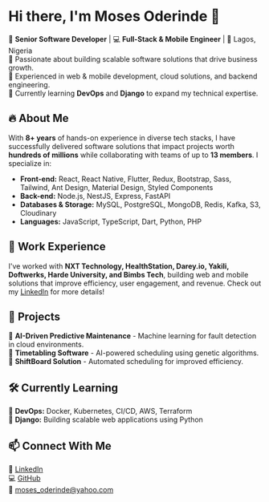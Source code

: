 # Hi there, I'm Moses Oderinde 👋  

🚀 **Senior Software Developer** | 💻 **Full-Stack & Mobile Engineer** | 📍 Lagos, Nigeria  
🔹 Passionate about building scalable software solutions that drive business growth.  
🔹 Experienced in web & mobile development, cloud solutions, and backend engineering.  
🔹 Currently learning **DevOps** and **Django** to expand my technical expertise.  

## 🔥 About Me
With **8+ years** of hands-on experience in diverse tech stacks, I have successfully delivered software solutions that impact projects worth **hundreds of millions** while collaborating with teams of up to **13 members**. I specialize in:

- **Front-end:** React, React Native, Flutter, Redux, Bootstrap, Sass, Tailwind, Ant Design, Material Design, Styled Components  
- **Back-end:** Node.js, NestJS, Express, FastAPI
- **Databases & Storage:** MySQL, PostgreSQL, MongoDB, Redis, Kafka, S3, Cloudinary  
- **Languages:** JavaScript, TypeScript, Dart, Python, PHP

## 💼 Work Experience  
I've worked with **NXT Technology, HealthStation, Darey.io, Yakili, Doftwerks, Harde University, and Bimbs Tech**, building web and mobile solutions that improve efficiency, user engagement, and revenue. Check out my [LinkedIn](https://www.linkedin.com/in/moses-oderinde) for more details!


## 🚀 Projects
🌟 **AI-Driven Predictive Maintenance** - Machine learning for fault detection in cloud environments.  
🌟 **Timetabling Software** - AI-powered scheduling using genetic algorithms.  
🌟 **ShiftBoard Solution** - Automated scheduling for improved efficiency.  

## 🛠 Currently Learning
🔹 **DevOps:** Docker, Kubernetes, CI/CD, AWS, Terraform  
🔹 **Django:** Building scalable web applications using Python  

## 📫 Connect With Me  
💼 [LinkedIn](https://www.linkedin.com/in/moses-oderinde)  
💻 [GitHub](https://github.com/bigbimbs)  
📧 moses_oderinde@yahoo.com  
